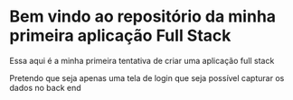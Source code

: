 # Bem vindo ao repositório da minha primeira aplicação Full Stack

Essa aqui é a minha primeira tentativa de criar uma aplicação full stack

Pretendo que seja apenas uma tela de login que seja possível capturar os dados no back end
